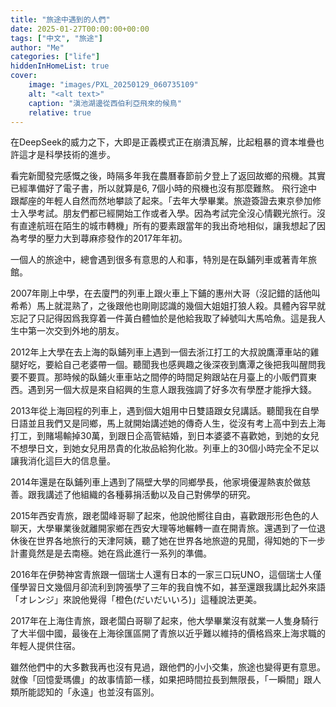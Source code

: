 ```yaml
---
title: "旅途中遇到的人們"
date: 2025-01-27T00:00:00+00:00
tags: ["中文", "旅途"]
author: "Me"
categories: ["life"]
hiddenInHomeList: true
cover:
    image: "images/PXL_20250129_060735109"
    alt: "<alt text>"
    caption: "滇池湖邊從西伯利亞飛來的候鳥"
    relative: true
---
```


在DeepSeek的威力之下，大即是正義模式正在崩潰瓦解，比起粗暴的資本堆疊也許這才是科學技術的進步。

看完新聞發完感慨之後，時隔多年我在農曆春節前夕登上了返回故鄉的飛機。其實已經準備好了電子書，所以就算是6, 7個小時的飛機也沒有那麼難熬。
飛行途中跟鄰座的年輕人自然而然地攀談了起來。「去年大學畢業。旅遊簽證去東京參加修士入學考試。朋友們都已經開始工作或者入學。因為考試完全沒心情觀光旅行。沒有直達航班在陌生的城市轉機」所有的要素跟當年的我出奇地相似，讓我想起了因為考學的壓力大到蕁麻疹發作的2017年年初。

一個人的旅途中，總會遇到很多有意思的人和事，特別是在臥鋪列車或著青年旅館。

2007年剛上中學，在去廈門的列車上跟火車上下鋪的惠州大哥（沒記錯的話他叫希希）馬上就混熟了，之後跟他也剛剛認識的幾個大姐姐打狼人殺。具體內容早就忘記了只記得因爲我穿着一件黃白體恤於是他給我取了綽號叫大馬哈魚。這是我人生中第一次交到外地的朋友。

2012年上大學在去上海的臥鋪列車上遇到一個去浙江打工的大叔說鷹潭車站的雞腿好吃，要給自己老婆帶一個。聽聞我也感興趣之後深夜到鷹潭之後把我叫醒問我要不要買。那時候的臥鋪火車車站之間停的時間足夠跟站在月臺上的小販們買東西。遇到另一個大叔是來自紹興的生意人跟我強調了好多次有學歷才能掙大錢。

2013年從上海回程的列車上，遇到個大姐用中日雙語跟女兒講話。聽聞我在自學日語並且我們又是同鄉，馬上就開始講述她的傳奇人生，從沒有考上高中到去上海打工，到賭場輸掉30萬，到跟日企高管結婚，到日本婆婆不喜歡她，到她的女兒不想學日文，到她女兒用昂貴的化妝品給狗化妝。列車上的30個小時完全不足以讓我消化這巨大的信息量。

2014年還是在臥鋪列車上遇到了隔壁大學的同鄉學長，他家境優渥熱衷於做慈善。跟我講述了他組織的各種募捐活動以及自己對佛學的研究。

2015年西安青旅，跟老闆峰哥聊了起來，他說他嚮往自由，喜歡跟形形色色的人聊天，大學畢業後就離開家鄉在西安大理等地輾轉一直在開青旅。還遇到了一位退休後在世界各地旅行的天津阿姨，聽了她在世界各地旅遊的見聞，得知她的下一步計畫竟然是是去南極。她在爲此進行一系列的準備。

2016年在伊勢神宮青旅跟一個瑞士人還有日本的一家三口玩UNO，這個瑞士人僅僅學習日文幾個月卻流利到誇張學了三年的我自愧不如，甚至還跟我講比起外來語「オレンジ」來說他覺得「橙色(だいだいいろ)」這種說法更美。

2017年在上海住青旅，跟老闆白哥聊了起來，他大學畢業沒有就業一人隻身騎行了大半個中國，最後在上海徐匯區開了青旅以近乎難以維持的價格爲來上海求職的年輕人提供住宿。

雖然他們中的大多數我再也沒有見過，跟他們的小小交集，旅途也變得更有意思。就像「回憶愛瑪儂」的故事情節一樣，如果把時間拉長到無限長，「一瞬間」跟人類所能認知的「永遠」也並沒有區別。